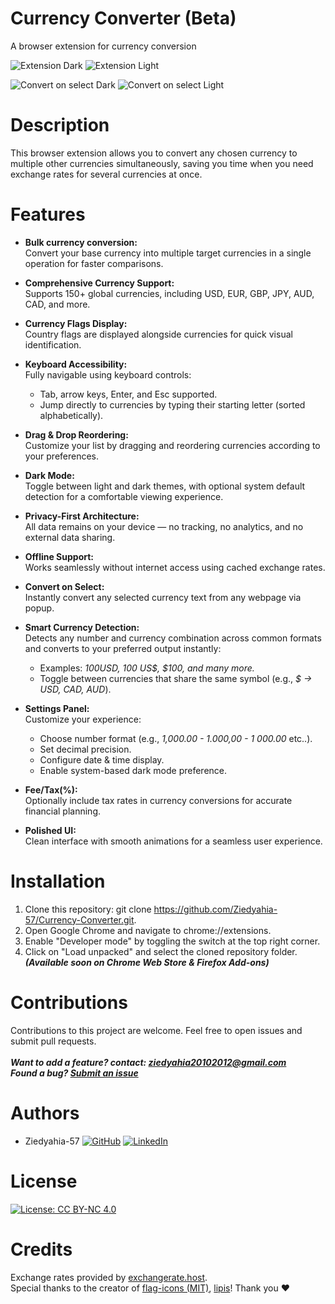 # Currency Converter (Beta)
A browser extension for currency conversion

![Extension Dark](https://github.com/user-attachments/assets/5f146817-9165-4505-8a92-03fcfa80617b)
![Extension Light](https://github.com/user-attachments/assets/b0419152-fdb2-4848-bf36-6d086b64a862)

![Convert on select Dark](https://github.com/user-attachments/assets/c48d100d-641e-4228-ad38-b200adc3b8a0)
![Convert on select Light](https://github.com/user-attachments/assets/1916dc9e-768b-4059-98e0-8c9ea4612e5c)

# Description
This browser extension allows you to convert any chosen currency to multiple other currencies simultaneously, saving you time when you need exchange rates for several currencies at once.

# Features
* **Bulk currency conversion:**<br/> Convert your base currency into multiple target currencies in a single operation for faster comparisons.
* **Comprehensive Currency Support:**<br/>Supports 150+ global currencies, including USD, EUR, GBP, JPY, AUD, CAD, and more.
* **Currency Flags Display:**<br/> Country flags are displayed alongside currencies for quick visual identification.
* **Keyboard Accessibility:**<br/>
Fully navigable using keyboard controls:
  * Tab, arrow keys, Enter, and Esc supported.
  * Jump directly to currencies by typing their starting letter (sorted alphabetically).

* **Drag & Drop Reordering:**<br/> Customize your list by dragging and reordering currencies according to your preferences.
* **Dark Mode:**<br/> Toggle between light and dark themes, with optional system default detection for a comfortable viewing experience.
* **Privacy-First Architecture:**<br/> All data remains on your device — no tracking, no analytics, and no external data sharing.
* **Offline Support:**<br/> Works seamlessly without internet access using cached exchange rates.
* **Convert on Select:**<br/> Instantly convert any selected currency text from any webpage via popup.
* **Smart Currency Detection:**<br/>Detects any number and currency combination across common formats and converts to your preferred output instantly:
  * Examples: *100USD, 100 US$, $100, and many more.*
  * Toggle between currencies that share the same symbol (e.g., *$ → USD, CAD, AUD*).
* **Settings Panel:**<br/>Customize your experience:
  * Choose number format (e.g., *1,000.00 - 1.000,00 - 1 000.00* etc..).
  * Set decimal precision.
  * Configure date & time display.
  * Enable system-based dark mode preference.
* **Fee/Tax(%):**<br/>Optionally include tax rates in currency conversions for accurate financial planning.
* **Polished UI:**<br/>Clean interface with smooth animations for a seamless user experience.


# Installation
1. Clone this repository: git clone https://github.com/Ziedyahia-57/Currency-Converter.git.
2. Open Google Chrome and navigate to chrome://extensions.
3. Enable "Developer mode" by toggling the switch at the top right corner.
4. Click on "Load unpacked" and select the cloned repository folder.<br/>
***(Available soon on Chrome Web Store & Firefox Add-ons)***

# Contributions
Contributions to this project are welcome. Feel free to open issues and submit pull requests.
<br/>
<br/>***Want to add a feature? contact: ziedyahia20102012@gmail.com***
<br/>***Found a bug? [Submit an issue](https://github.com/Ziedyahia-57/Currency-Converter/issues/new)***

# Authors
- Ziedyahia-57 [![GitHub](https://img.shields.io/badge/-GitHub-black?style=flat&logo=github)](https://github.com/Ziedyahia-57) [![LinkedIn](https://img.shields.io/badge/-LinkedIn-blue?style=flat&logo=linkedin&logoColor=white)](https://www.linkedin.com/in/zied-yahia/)


# License
[![License: CC BY-NC 4.0](https://img.shields.io/badge/License-CC%20BY--NC%204.0-lightgrey.svg)](https://creativecommons.org/licenses/by-nc/4.0/)


# Credits
Exchange rates provided by [exchangerate.host](https://exchangerate.host/). <br>
Special thanks to the creator of [flag-icons (MIT)](https://github.com/lipis/flag-icons), [lipis](https://github.com/lipis)!
Thank you ❤️
